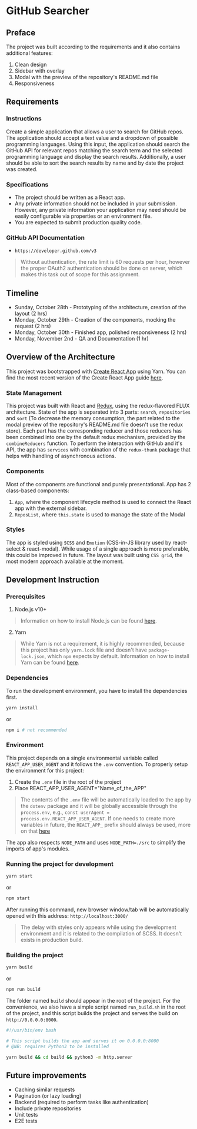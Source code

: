# GitHub Searcher

## Preface

The project was built according to the requirements and it also contains additional features:

1. Clean design
2. Sidebar with overlay
3. Modal with the preview of the repository's README.md file
4. Responsiveness

## Requirements

### Instructions

Create a simple application that allows a user to search for GitHub repos. The application should accept a text value and a dropdown of possible programming languages. Using this input, the application should search the GitHub API for relevant repos matching the search term and the selected programming language and display the search results. Additionally, a user should be able to sort the search results by name and by date the project was created.

### Specifications

* The project should be written as a React app.
* Any private information should not be included in your submission. However, any private information your application may need should be easily configurable via properties or an environment file.
* You are expected to submit production quality code.

### GitHub API Documentation

* `https://developer.github.com/v3`

> Without authentication, the rate limit is 60 requests per hour, however the proper OAuth2 authentication should be done on server, which makes this task out of scope for this assignment.

## Timeline

* Sunday, October 28th - Prototyping of the architecture, creation of the layout (2 hrs)
* Monday, October 29th - Creation of the components, mocking the request (2 hrs)
* Monday, October 30th - Finished app, polished responsiveness (2 hrs)
* Monday, November 2nd - QA and Documentation (1 hr)

## Overview of the Architecture

This project was bootstrapped with [Create React App](https://github.com/facebook/create-react-app) using Yarn. You can find the most recent version of the Create React App guide [here](https://facebook.github.io/create-react-app/docs/).

### State Management

This project was built with React and [Redux](https://redux.js.org), using the redux-flavored FLUX architecture. State of the app is separated into 3 parts: `search`, `repositories` and `sort` (To decrease the memory consumption, the part related to the modal preview of the repository's README.md file doesn't use the redux store). Each part has the corresponding reducer and those reducers has been combined into one by the default redux mechanism, provided by the `combineReducers` function. To perform the interaction with GitHub and it's API, the app has `services` with combination of the `redux-thunk` package that helps with handling of asynchronous actions.

### Components

Most of the components are functional and purely presentational. App has 2 class-based components:

1. `App`, where the component lifecycle method is used to connect the React app with the external sidebar.
2. `ReposList`, where `this.state` is used to manage the state of the Modal

### Styles

The app is styled using `SCSS` and `Emotion` (CSS-in-JS library used by react-select & react-modal). While usage of a single approach is more preferable, this could be improved in future. The layout was built using `CSS grid`, the most modern approach available at the moment.

## Development Instruction

### Prerequisites

1. Node.js v10+

> Information on how to install Node.js can be found [here](https://nodejs.org/en/download/).

2. Yarn

> While Yarn is not a requirement, it is highly recommended, because this project has only `yarn.lock` file and doesn't have `package-lock.json`, which `npm` expects by default. Information on how to install Yarn can be found [here](https://yarnpkg.com/lang/en/docs/install/).

### Dependencies

To run the development environment, you have to install the dependencies first.

```sh
yarn install
```

or

```sh
npm i # not recommended
```

### Environment

This project depends on a single environmental variable called `REACT_APP_USER_AGENT` and it follows the `.env` convention. To properly setup the environment for this project:

1. Create the `.env` file in the root of the project
2. Place REACT_APP_USER_AGENT="Name_of_the_APP"

> The contents of the `.env` file will be automatically loaded to the app by the `dotenv` package and it will be globally accessible through the `process.env`, e.g., `const userAgent = process.env.REACT_APP_USER_AGENT`. If one needs to create more variables in future, the `REACT_APP_` prefix should always be used, more on that [here](https://facebook.github.io/create-react-app/docs/adding-custom-environment-variables)

The app also respects `NODE_PATH` and uses `NODE_PATH=./src` to simplify the imports of app's modules.

### Running the project for development

```sh
yarn start
```

or

```sh
npm start
```

After running this command, new browser window/tab will be automatically opened with this address: `http://localhost:3000/`
> The delay with styles only appears while using the development environment and it is related to the compilation of SCSS. It doesn't exists in production build.

### Building the project

```sh
yarn build
```

or

```sh
npm run build
```

The folder named `build` should appear in the root of the project. For the convenience, we also have a simple script named `run_build.sh` in the root of the project, and this script builds the project and serves the build on `http://0.0.0.0:8000`.

```sh
#!/usr/bin/env bash

# This script builds the app and serves it on 0.0.0.0:8000
# @NB: requires Python3 to be installed

yarn build && cd build && python3 -m http.server
```

## Future improvements

* Caching similar requests
* Pagination (or lazy loading)
* Backend (required to perform tasks like authentication)
* Include private repositories
* Unit tests
* E2E tests

